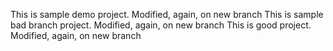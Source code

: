 This is sample demo project. Modified, again, on new branch
This is sample bad branch project. Modified, again, on new branch
This is good project. Modified, again, on new branch
